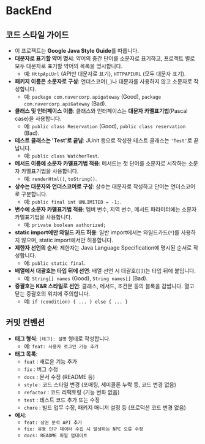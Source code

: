 # BackEnd

## 코드 스타일 가이드
- 이 프로젝트는 **Google Java Style Guide**를 따릅니다.
- **대문자로 표기할 약어 명시**: 약어의 중간 단어를 소문자로 표기하고, 프로젝트 별로 모두 대문자로 표기할 약어의 목록을 명시합니다.
  - 예: `HttpApiUrl` (API만 대문자로 표기), `HTTPAPIURL` (모두 대문자 표기).
- **패키지 이름은 소문자로 구성**: 언더스코어(`_`)나 대문자를 사용하지 않고 소문자로 작성합니다.
  - 예: `package com.navercorp.apigateway` (Good), `package com.navercorp.apiGateway` (Bad).
- **클래스 및 인터페이스 이름**: 클래스와 인터페이스는 **대문자 카멜표기법**(Pascal case)을 사용합니다.
  - 예: `public class Reservation` (Good), `public class reservation` (Bad).
- **테스트 클래스는 'Test'로 끝남**: JUnit 등으로 작성한 테스트 클래스는 `'Test'`로 끝납니다.
  - 예: `public class WatcherTest`.
- **메서드 이름에 소문자 카멜표기법 적용**: 메서드는 첫 단어를 소문자로 시작하는 소문자 카멜표기법을 사용합니다.
  - 예: `renderHtml()`, `toString()`.
- **상수는 대문자와 언더스코어로 구성**: 상수는 대문자로 작성하고 단어는 언더스코어로 구분합니다.
  - 예: `public final int UNLIMITED = -1;`.
- **변수에 소문자 카멜표기법 적용**: 멤버 변수, 지역 변수, 메서드 파라미터에는 소문자 카멜표기법을 사용합니다.
  - 예: `private boolean authorized;`
- **static import에만 와일드 카드 허용**: 일반 import에서는 와일드카드(`*`)를 사용하지 않으며, static import에서만 허용합니다.
- **제한자 선언의 순서**: 제한자는 Java Language Specification에 명시된 순서로 작성합니다.
  - 예: `public static final`.
- **배열에서 대괄호는 타입 뒤에 선언**: 배열 선언 시 대괄호(`[]`)는 타입 뒤에 붙입니다.
  - 예: `String[] names` (Good), `String names[]` (Bad).
- **중괄호는 K&R 스타일로 선언**: 클래스, 메서드, 조건문 등의 블록을 감쌉니다. 열고 닫는 중괄호의 위치에 주의합니다.
  - 예: `if (condition) { ... } else { ... }`

## 커밋 컨벤션
- **태그 형식**: `[태그]: 설명` 형태로 작성합니다.
  - 예: `feat: 사용자 로그인 기능 추가`
- **태그 목록**:
  - `feat` : 새로운 기능 추가
  - `fix` : 버그 수정
  - `docs` : 문서 수정 (README 등)
  - `style` : 코드 스타일 변경 (포매팅, 세미콜론 누락 등, 코드 변경 없음)
  - `refactor` : 코드 리팩토링 (기능 변화 없음)
  - `test` : 테스트 코드 추가 또는 수정
  - `chore` : 빌드 업무 수정, 패키지 매니저 설정 등 (프로덕션 코드 변경 없음)
- **예시**:
  - `feat: 상권 분석 API 추가`
  - `fix: 유동 인구 데이터 수집 시 발생하는 NPE 오류 수정`
  - `docs: README 파일 업데이트`
